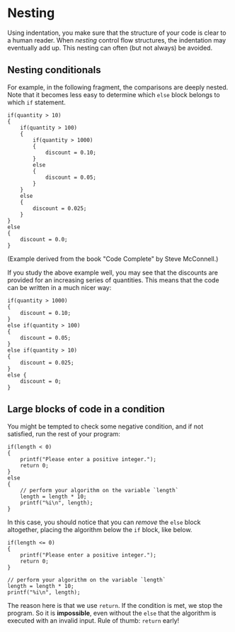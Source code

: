 # Nesting

Using indentation, you make sure that the structure of your code is clear to a human reader. When *nesting* control flow structures, the indentation may eventually add up. This nesting can often (but not always) be avoided.

## Nesting conditionals

For example, in the following fragment, the comparisons are deeply nested. Note that it becomes less easy to determine which `else` block belongs to which `if` statement.

	if(quantity > 10)
	{
		if(quantity > 100)
		{
			if(quantity > 1000)
			{
				discount = 0.10;
			}
			else
			{
				discount = 0.05;
			}
		}
		else
		{
			discount = 0.025;
		}
	}
	else
	{
		discount = 0.0;
	}

(Example derived from the book "Code Complete" by Steve McConnell.)

If you study the above example well, you may see that the discounts are provided for an increasing series of quantities. This means that the code can be written in a much nicer way:

	if(quantity > 1000)
	{
		discount = 0.10;
	}
	else if(quantity > 100)
	{
		discount = 0.05;
	}
	else if(quantity > 10)
	{
		discount = 0.025;
	}
	else {
		discount = 0;
	}

## Large blocks of code in a condition

You might be tempted to check some negative condition, and if not satisfied, run the rest of your program:

	if(length < 0)
	{
		printf("Please enter a positive integer.");
		return 0;
	}
	else
	{
		// perform your algorithm on the variable `length`
		length = length * 10;
		printf("%i\n", length);
	}

In this case, you should notice that you can *remove* the `else` block altogether, placing the algorithm below the `if` block, like below.

	if(length <= 0)
	{
		printf("Please enter a positive integer.");
		return 0;
	}

	// perform your algorithm on the variable `length`
	length = length * 10;
	printf("%i\n", length);

The reason here is that we use `return`. If the condition is met, we stop the program. So it is **impossible**, even without the `else` that the algorithm is executed with an invalid input. Rule of thumb: `return` early!
